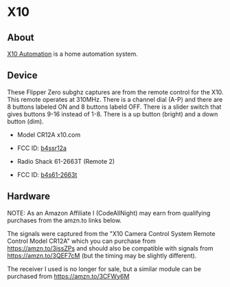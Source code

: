 # X10
## About
[X10 Automation](https://www.x10.com/) is a home automation system.  


## Device
These Flipper Zero subghz captures are from the remote control for the X10.  This remote operates at 310MHz.  There is a channel dial (A-P) and there are 8 buttons labeled ON and 8 buttons labeld OFF.  There is a slider switch that gives buttons 9-16 instead of 1-8.  There is a up button (bright) and a down button (dim).

- Model CR12A   x10.com
- FCC ID: [b4ssr12a](https://fccid.io/b4ssr12a)

- Radio Shack  61-2663T   (Remote 2)
- FCC ID: [b4s61-2663t](https://fccid.io/b4s61-2663t)


## Hardware
NOTE: As an Amazon Affiliate I (CodeAllNight) may earn from qualifying purchases from the amzn.to links below. 

The signals were captured from the "X10 Camera Control System Remote Control Model CR12A" which you can purchase from https://amzn.to/3issZPs and should also be compatible with signals from https://amzn.to/3QEF7cM (but the timing may be slightly different).

The receiver I used is no longer for sale, but a similar module can be purchased from https://amzn.to/3CFWy6M 
